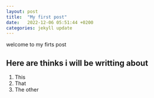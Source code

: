 ```yaml
---
layout: post
title:  "My first post"
date:   2022-12-06 05:51:44 +0200
categories: jekyll update
---
```

welcome to my firts post

## Here are thinks i will be writting about
1. This
2. That
3. The other